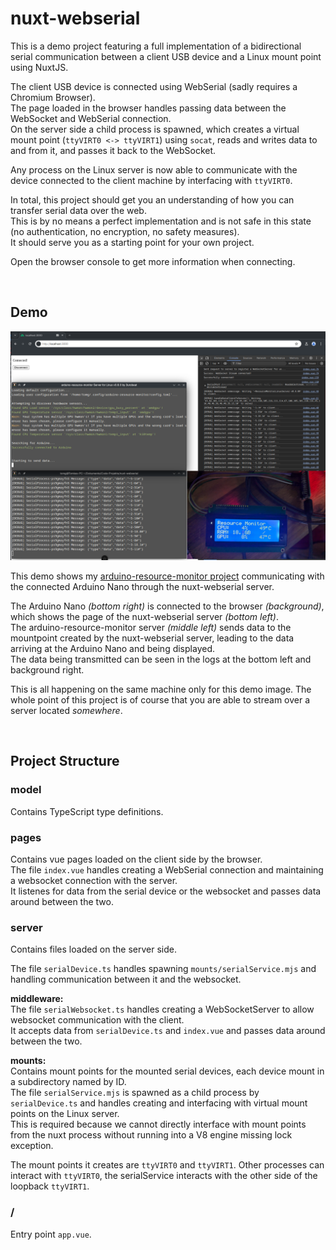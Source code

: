 # nuxt-webserial
This is a demo project featuring a full implementation of a bidirectional serial communication between a client USB device and a Linux mount point using NuxtJS.  

The client USB device is connected using WebSerial (sadly requires a Chromium Browser).  
The page loaded in the browser handles passing data between the WebSocket and WebSerial connection.  
On the server side a child process is spawned, which creates a virtual mount point (`ttyVIRT0 <-> ttyVIRT1`) using `socat`, reads and writes data to and from it, and passes it back to the WebSocket.

Any process on the Linux server is now able to communicate with the device connected to the client machine by interfacing with `ttyVIRT0`. 

In total, this project should get you an understanding of how you can transfer serial data over the web.  
This is by no means a perfect implementation and is not safe in this state (no authentication, no encryption, no safety measures).  
It should serve you as a starting point for your own project.

Open the browser console to get more information when connecting.

&nbsp;

## Demo
![Demo Image](.github/img/demo.png)

This demo shows my [arduino-resource-monitor project](https://github.com/3urobeat/arduino-resource-monitor) communicating with the connected Arduino Nano through the nuxt-webserial server.  

The Arduino Nano *(bottom right)* is connected to the browser *(background)*, which shows the page of the nuxt-webserial server *(bottom left)*.  
The arduino-resource-monitor server *(middle left)* sends data to the mountpoint created by the nuxt-webserial server, leading to the data arriving at the Arduino Nano and being displayed.  
The data being transmitted can be seen in the logs at the bottom left and background right.

This is all happening on the same machine only for this demo image. The whole point of this project is of course that you are able to stream over a server located *somewhere*.

&nbsp;

## Project Structure
### model
Contains TypeScript type definitions.

### pages
Contains vue pages loaded on the client side by the browser.  
The file `index.vue` handles creating a WebSerial connection and maintaining a websocket connection with the server.  
It listenes for data from the serial device or the websocket and passes data around between the two.

### server
Contains files loaded on the server side.  

The file `serialDevice.ts` handles spawning `mounts/serialService.mjs` and handling communication between it and the websocket.

**middleware:**  
The file `serialWebsocket.ts` handles creating a WebSocketServer to allow websocket communication with the client.  
It accepts data from `serialDevice.ts` and `index.vue` and passes data around between the two.

**mounts:**  
Contains mount points for the mounted serial devices, each device mount in a subdirectory named by ID.  
The file `serialService.mjs` is spawned as a child process by `serialDevice.ts` and handles creating and interfacing with virtual mount points on the Linux server.  
This is required because we cannot directly interface with mount points from the nuxt process without running into a V8 engine missing lock exception.

The mount points it creates are `ttyVIRT0` and `ttyVIRT1`. Other processes can interact with `ttyVIRT0`, the serialService interacts with the other side of the loopback `ttyVIRT1`.

### /
Entry point `app.vue`.
